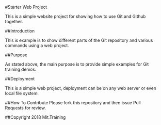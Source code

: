 #Starter Web Project

This is a simple website project for
showing how to use Git and Github together.


##Introduction

This is example is to show different parts
of the Git repository and various commands
using a web project.

##Purpose

As stated above, the main purpose is to
provide simple examples  for Git training
demos.

##Deployment

This is a simple web project, deployment
can be on any web server or even local
file system.

##How To Contribute
Please fork this repository and then issue Pull Requests for review.


##Copyright
2018 Mit.Training
